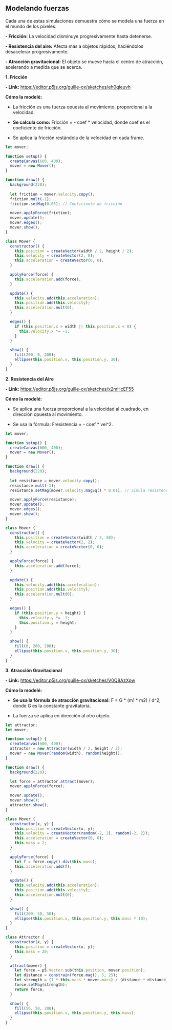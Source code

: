 ## Modelando fuerzas

Cada una de estas simulaciones demuestra cómo se modela una fuerza en el mundo de los píxeles.

**- Fricción:** La velocidad disminuye progresivamente hasta detenerse.

**- Resistencia del aire:** Afecta más a objetos rápidos, haciéndolos desacelerar progresivamente.

**- Atracción gravitacional:** El objeto se mueve hacia el centro de atracción, acelerando a medida que se acerca.

**1. Fricción**

**- Link:** https://editor.p5js.org/guille-ox/sketches/eh0qleuvh

**Cómo la modelé:**

- La fricción es una fuerza opuesta al movimiento, proporcional a la velocidad.

- **Se calcula como:** Fricción = - coef * velocidad, donde coef es el coeficiente de fricción.

- Se aplica la fricción restándola de la velocidad en cada frame.

```js
let mover;

function setup() {
  createCanvas(600, 400);
  mover = new Mover();
}

function draw() {
  background(220);
  
  let friction = mover.velocity.copy();
  friction.mult(-1);
  friction.setMag(0.05); // Coeficiente de fricción

  mover.applyForce(friction);
  mover.update();
  mover.edges();
  mover.show();
}

class Mover {
  constructor() {
    this.position = createVector(width / 2, height / 2);
    this.velocity = createVector(2, 0);
    this.acceleration = createVector(0, 0);
  }

  applyForce(force) {
    this.acceleration.add(force);
  }

  update() {
    this.velocity.add(this.acceleration);
    this.position.add(this.velocity);
    this.acceleration.mult(0);
  }

  edges() {
    if (this.position.x > width || this.position.x < 0) {
      this.velocity.x *= -1;
    }
  }

  show() {
    fill(200, 0, 200);
    ellipse(this.position.x, this.position.y, 30);
  }
}
```

**2. Resistencia del Aire**

**- Link:** https://editor.p5js.org/guille-ox/sketches/x2mHcEF55

**Cómo la modelé:**

- Se aplica una fuerza proporcional a la velocidad al cuadrado, en dirección opuesta al movimiento.

- Se usa la fórmula: Fresistencia = - coef * vel^2.

```js
let mover;

function setup() {
  createCanvas(600, 400);
  mover = new Mover();
}

function draw() {
  background(220);
  
  let resistance = mover.velocity.copy();
  resistance.mult(-1);
  resistance.setMag(mover.velocity.magSq() * 0.01); // Simula resistencia del aire

  mover.applyForce(resistance);
  mover.update();
  mover.edges();
  mover.show();
}

class Mover {
  constructor() {
    this.position = createVector(width / 2, 50);
    this.velocity = createVector(2, 2);
    this.acceleration = createVector(0, 0);
  }

  applyForce(force) {
    this.acceleration.add(force);
  }

  update() {
    this.velocity.add(this.acceleration);
    this.position.add(this.velocity);
    this.acceleration.mult(0);
  }

  edges() {
    if (this.position.y > height) {
      this.velocity.y *= -1;
      this.position.y = height;
    }
  }

  show() {
    fill(0, 200, 200);
    ellipse(this.position.x, this.position.y, 30);
  }
}
```

**3. Atracción Gravitacional**

**- Link:** https://editor.p5js.org/guille-ox/sketches/V0Q8AzXpw

**Cómo la modelé:**

- **Se usa la fórmula de atracción gravitacional:** F = G * (m1 * m2) / d^2, donde G es la constante gravitatoria.

- La fuerza se aplica en dirección al otro objeto.

```js
let attractor;
let mover;

function setup() {
  createCanvas(600, 400);
  attractor = new Attractor(width / 2, height / 2);
  mover = new Mover(random(width), random(height));
}

function draw() {
  background(220);

  let force = attractor.attract(mover);
  mover.applyForce(force);

  mover.update();
  mover.show();
  attractor.show();
}

class Mover {
  constructor(x, y) {
    this.position = createVector(x, y);
    this.velocity = createVector(random(-2, 2), random(-2, 2));
    this.acceleration = createVector(0, 0);
    this.mass = 2;
  }

  applyForce(force) {
    let f = force.copy().div(this.mass);
    this.acceleration.add(f);
  }

  update() {
    this.velocity.add(this.acceleration);
    this.position.add(this.velocity);
    this.acceleration.mult(0);
  }

  show() {
    fill(200, 50, 50);
    ellipse(this.position.x, this.position.y, this.mass * 10);
  }
}

class Attractor {
  constructor(x, y) {
    this.position = createVector(x, y);
    this.mass = 20;
  }

  attract(mover) {
    let force = p5.Vector.sub(this.position, mover.position);
    let distance = constrain(force.mag(), 5, 25);
    let strength = (1 * this.mass * mover.mass) / (distance * distance);
    force.setMag(strength);
    return force;
  }

  show() {
    fill(50, 50, 200);
    ellipse(this.position.x, this.position.y, this.mass);
  }
}
```

